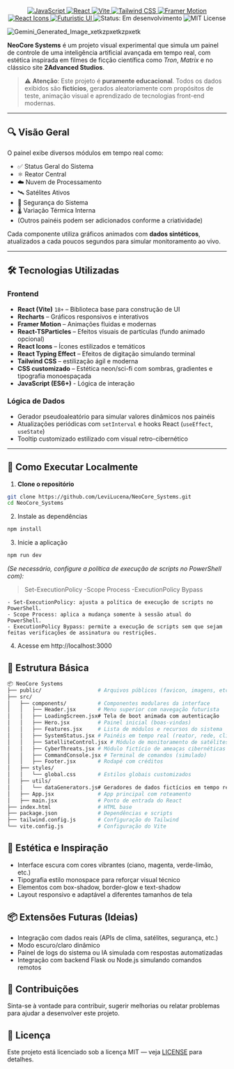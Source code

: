 <p align="center">

  <!-- Linguagem -->
  <a href="https://developer.mozilla.org/en-US/docs/Web/JavaScript">
    <img src="https://img.shields.io/badge/-JavaScript-F7DF1E?style=flat-square&logo=javascript&logoColor=black" alt="JavaScript" />
  </a>

  <!-- Framework -->
  <a href="https://reactjs.org/">
    <img src="https://img.shields.io/badge/-React-61DAFB?style=flat-square&logo=react&logoColor=black" alt="React" />
  </a>

  <!-- Build Tool -->
  <a href="https://vitejs.dev/">
    <img src="https://img.shields.io/badge/-Vite-646CFF?style=flat-square&logo=vite&logoColor=white" alt="Vite" />
  </a>

  <!-- Estilização -->
  <a href="https://tailwindcss.com/">
    <img src="https://img.shields.io/badge/-Tailwind%20CSS-06B6D4?style=flat-square&logo=tailwindcss&logoColor=white" alt="Tailwind CSS" />
  </a>
  <a href="https://www.framer.com/motion/">
    <img src="https://img.shields.io/badge/-Framer%20Motion-EF4784?style=flat-square&logo=framer&logoColor=white" alt="Framer Motion" />
  </a>

  <!-- Ícones -->
  <a href="https://react-icons.github.io/react-icons/">
    <img src="https://img.shields.io/badge/-React%20Icons-61DAFB?style=flat-square&logo=react&logoColor=white" alt="React Icons" />
  </a>

  <!-- Estilo e UX -->
  <a href="#">
    <img src="https://img.shields.io/badge/-UI%2FUX%20Futurista-00FFFF?style=flat-square&logo=eye&logoColor=white" alt="Futuristic UI" />
  </a>

  <!-- Licença e Status -->
  <img src="https://img.shields.io/badge/status-em%20desenvolvimento-yellow?style=flat-square" alt="Status: Em desenvolvimento" />
  <img src="https://img.shields.io/badge/license-MIT-blue?style=flat-square" alt="MIT License" />

</p>

![Gemini_Generated_Image_xetkzpxetkzpxetk](https://github.com/user-attachments/assets/a93cf9dc-abe9-4a7d-9200-3735fcbe6b63)

**NeoCore Systems** é um projeto visual experimental que simula um painel de controle de uma inteligência artificial avançada em tempo real, com estética inspirada em filmes de ficção científica como *Tron*, *Matrix* e no clássico site **2Advanced Studios**.

> ⚠️ **Atenção**: Este projeto é **puramente educacional**. Todos os dados exibidos são **fictícios**, gerados aleatoriamente com propósitos de teste, animação visual e aprendizado de tecnologias front-end modernas.

---

## 🔍 Visão Geral

O painel exibe diversos módulos em tempo real como:
- ✅ Status Geral do Sistema
- ⚛️ Reator Central
- ☁️ Nuvem de Processamento
- 🛰️ Satélites Ativos
- 🔐 Segurança do Sistema
- 🌡️ Variação Térmica Interna
- (Outros painéis podem ser adicionados conforme a criatividade)

Cada componente utiliza gráficos animados com **dados sintéticos**, atualizados a cada poucos segundos para simular monitoramento ao vivo.

---

## 🛠️ Tecnologias Utilizadas

### Frontend

- **React (Vite)** `18+` – Biblioteca base para construção de UI
- **Recharts** – Gráficos responsivos e interativos
- **Framer Motion** – Animações fluidas e modernas
- **React-TSParticles** – Efeitos visuais de partículas (fundo animado opcional)
- **React Icons** – Ícones estilizados e temáticos
- **React Typing Effect** – Efeitos de digitação simulando terminal
- **Tailwind CSS** – estilização ágil e moderna
- **CSS customizado** – Estética neon/sci-fi com sombras, gradientes e tipografia monoespaçada
- **JavaScript (ES6+)** - Lógica de interação

### Lógica de Dados

- Gerador pseudoaleatório para simular valores dinâmicos nos painéis
- Atualizações periódicas com `setInterval` e hooks React (`useEffect`, `useState`)
- Tooltip customizado estilizado com visual retro-cibernético

---

## 🚀 Como Executar Localmente

1. **Clone o repositório**
```bash
git clone https://github.com/LeviLucena/NeoCore_Systems.git
cd NeoCore_Systems
```

2. Instale as dependências
```bash
npm install
```

3. Inicie a aplicação
```bash
npm run dev
```
_(Se necessário, configure a política de execução de scripts no PowerShell com):_
> Set-ExecutionPolicy -Scope Process -ExecutionPolicy Bypass
```Terminal  
- Set-ExecutionPolicy: ajusta a política de execução de scripts no PowerShell.  
- Scope Process: aplica a mudança somente à sessão atual do PowerShell.  
- ExecutionPolicy Bypass: permite a execução de scripts sem que sejam feitas verificações de assinatura ou restrições.
```

4. Acesse em http://localhost:3000

## 📁 Estrutura Básica
```bash
📦 NeoCore Systems
├── public/                  # Arquivos públicos (favicon, imagens, etc.)
├── src/
│   ├── components/          # Componentes modulares da interface
│   │   ├── Header.jsx       # Menu superior com navegação futurista
│   │   ├── LoadingScreen.jsx# Tela de boot animada com autenticação
│   │   ├── Hero.jsx         # Painel inicial (boas-vindas)
│   │   ├── Features.jsx     # Lista de módulos e recursos do sistema
│   │   ├── SystemStatus.jsx # Painéis em tempo real (reator, rede, clima etc.)
│   │   ├── SatelliteControl.jsx # Módulo de monitoramento de satélites
│   │   ├── CyberThreats.jsx # Módulo fictício de ameaças cibernéticas
│   │   ├── CommandConsole.jsx # Terminal de comandos (simulado)
│   │   ├── Footer.jsx       # Rodapé com créditos
│   ├── styles/
│   │   └── global.css       # Estilos globais customizados
│   ├── utils/
│   │   └── dataGenerators.js# Geradores de dados fictícios em tempo real
│   ├── App.jsx              # App principal com roteamento
│   ├── main.jsx             # Ponto de entrada do React
├── index.html               # HTML base
├── package.json             # Dependências e scripts
├── tailwind.config.js       # Configuração do Tailwind
└── vite.config.js           # Configuração do Vite
```

## 🎨 Estética e Inspiração
- Interface escura com cores vibrantes (ciano, magenta, verde-limão, etc.)
- Tipografia estilo monospace para reforçar visual técnico
- Elementos com box-shadow, border-glow e text-shadow
- Layout responsivo e adaptável a diferentes tamanhos de tela

## 📦 Extensões Futuras (Ideias)
- Integração com dados reais (APIs de clima, satélites, segurança, etc.)
- Modo escuro/claro dinâmico
- Painel de logs do sistema ou IA simulada com respostas automatizadas
- Integração com backend Flask ou Node.js simulando comandos remotos

## 🤝 Contribuições
Sinta-se à vontade para contribuir, sugerir melhorias ou relatar problemas para ajudar a desenvolver este projeto.

## 📄 Licença
Este projeto está licenciado sob a licença MIT — veja [LICENSE](https://github.com/github/gitignore/blob/main/LICENSE) para detalhes.
